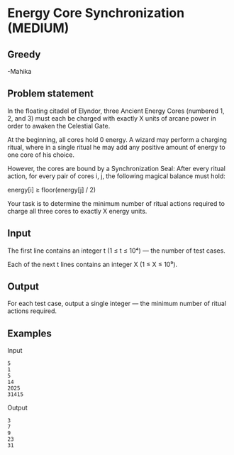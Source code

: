 # Energy Core Synchronization (MEDIUM)
## Greedy
-Mahika
## Problem statement
In the floating citadel of Elyndor, three Ancient Energy Cores (numbered 1, 2, and 3) must each be charged with exactly X units of arcane power in order to awaken the Celestial Gate.

At the beginning, all cores hold 0 energy. A wizard may perform a charging ritual, where in a single ritual he may add any positive amount of energy to one core of his choice.

However, the cores are bound by a Synchronization Seal: After every ritual action, for every pair of cores i, j, the following magical balance must hold:

energy[i] ≥ floor(energy[j] / 2)

Your task is to determine the minimum number of ritual actions required to charge all three cores to exactly X energy units.

## Input
The first line contains an integer t (1 ≤ t ≤ 10⁴) — the number of test cases.

Each of the next t lines contains an integer X (1 ≤ X ≤ 10⁹).

## Output
For each test case, output a single integer — the minimum number of ritual actions required.

## Examples

Input

```
5
1
5
14
2025
31415
```

Output
```
3
7
9
23
31
```

